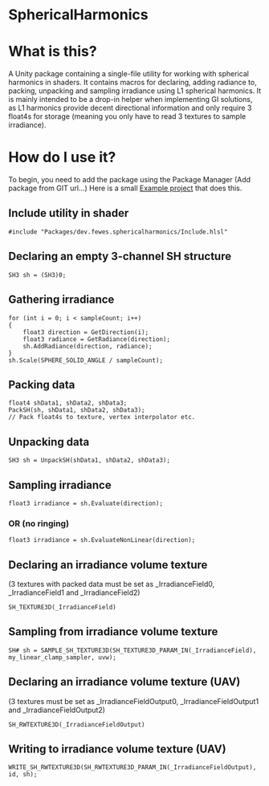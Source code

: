# SphericalHarmonics

# What is this?
A Unity package containing a single-file utility for working with spherical harmonics in shaders. It contains macros for declaring, adding radiance to, packing, unpacking and sampling irradiance using L1 spherical harmonics. It is mainly intended to be a drop-in helper when implementing GI solutions, as L1 harmonics provide decent directional information and only require 3 float4s for storage (meaning you only have to read 3 textures to sample irradiance).

# How do I use it?
To begin, you need to add the package using the Package Manager (Add package from GIT url...) Here is a small [Example project](https://github.com/Fewes/SphericalHarmonicsDev) that does this.

## Include utility in shader
```
#include "Packages/dev.fewes.sphericalharmonics/Include.hlsl"
```

## Declaring an empty 3-channel SH structure
```
SH3 sh = (SH3)0;
```

## Gathering irradiance
```
for (int i = 0; i < sampleCount; i++)
{
    float3 direction = GetDirection(i);
    float3 radiance = GetRadiance(direction);
    sh.AddRadiance(direction, radiance);
}
sh.Scale(SPHERE_SOLID_ANGLE / sampleCount);
```

## Packing data
```
float4 shData1, shData2, shData3;
PackSH(sh, shData1, shData2, shData3);
// Pack float4s to texture, vertex interpolator etc.
```

## Unpacking data
```
SH3 sh = UnpackSH(shData1, shData2, shData3);
```

## Sampling irradiance
```
float3 irradiance = sh.Evaluate(direction);
```
### OR (no ringing)
```
float3 irradiance = sh.EvaluateNonLinear(direction);
```

## Declaring an irradiance volume texture
(3 textures with packed data must be set as _IrradianceField0, _IrradianceField1 and _IrradianceField2)
```
SH_TEXTURE3D(_IrradianceField)
```

## Sampling from irradiance volume texture
```
SH# sh = SAMPLE_SH_TEXTURE3D(SH_TEXTURE3D_PARAM_IN(_IrradianceField), my_linear_clamp_sampler, uvw);
```

## Declaring an irradiance volume texture (UAV)
(3 textures must be set as _IrradianceFieldOutput0, _IrradianceFieldOutput1 and _IrradianceFieldOutput2)
```
SH_RWTEXTURE3D(_IrradianceFieldOutput)
```

## Writing to irradiance volume texture (UAV)
```
WRITE_SH_RWTEXTURE3D(SH_RWTEXTURE3D_PARAM_IN(_IrradianceFieldOutput), id, sh);
```
